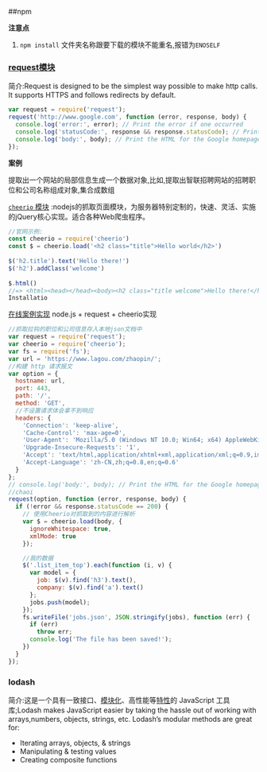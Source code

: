 ##npm

**注意点**

1. `npm install` 文件夹名称跟要下载的模块不能重名,报错为`ENOSELF` 

### [request模块](https://www.npmjs.com/package/request) 

简介:Request is designed to be the simplest way possible to make http calls. It supports HTTPS and follows redirects by default.

```js
var request = require('request');
request('http://www.google.com', function (error, response, body) {
  console.log('error:', error); // Print the error if one occurred 
  console.log('statusCode:', response && response.statusCode); // Print the response status code if a response was received 
  console.log('body:', body); // Print the HTML for the Google homepage. 
});
```

**案例** 

提取出一个网站的局部信息生成一个数据对象,比如,提取出智联招聘网站的招聘职位和公司名称组成对象,集合成数组

[`cheerio` 模块](https://www.npmjs.com/package/cheerio) :nodejs的抓取页面模块，为服务器特别定制的，快速、灵活、实施的jQuery核心实现。适合各种Web爬虫程序。

```js
//官网示例:
const cheerio = require('cheerio')
const $ = cheerio.load('<h2 class="title">Hello world</h2>')
 
$('h2.title').text('Hello there!')
$('h2').addClass('welcome')
 
$.html()
//=> <html><head></head><body><h2 class="title welcome">Hello there!</h2></body></html> 
Installatio
```

[在线案例实现](http://www.jianshu.com/p/0a870a924ba1)  node.js + request + cheerio实现

```js
//抓取拉钩的职位和公司信息存入本地json文档中
var request = require('request');
var cheerio = require('cheerio');
var fs = require('fs');
var url = 'https://www.lagou.com/zhaopin/';
//构建 http 请求报文
var option = {
  hostname: url,
  port: 443,
  path: '/',
  method: 'GET',
  //不设置请求体会拿不到响应
  headers: {
    'Connection': 'keep-alive',
    'Cache-Control': 'max-age=0',
    'User-Agent': 'Mozilla/5.0 (Windows NT 10.0; Win64; x64) AppleWebKit/537.36 (KHTML, like Gecko) Chrome/61.0.3163.91 Safari/537.36',
    'Upgrade-Insecure-Requests': '1',
    'Accept': 'text/html,application/xhtml+xml,application/xml;q=0.9,image/webp,image/apng,*/*;q=0.8',
    'Accept-Language': 'zh-CN,zh;q=0.8,en;q=0.6'
  }
};
// console.log('body:', body); // Print the HTML for the Google homepage. 
//chaoi
request(option, function (error, response, body) {
  if (!error && response.statusCode == 200) {
    // 使用Cheerio对抓取到的内容进行解析
    var $ = cheerio.load(body, {
      ignoreWhitespace: true,
      xmlMode: true
    });

    //我的数据
    $('.list_item_top').each(function (i, v) {
      var model = {
        job: $(v).find('h3').text(),
        company: $(v).find('a').text()
      };
      jobs.push(model);
    });
    fs.writeFile('jobs.json', JSON.stringify(jobs), function (err) {
      if (err)
        throw err;
      console.log('The file has been saved!');
    })
  }
});
```



### lodash

简介:这是一个具有一致接口、[模块化](https://www.npmjs.com/browse/keyword/lodash-modularized)、高性能等[特性](http://lodashjs.com/#features)的 JavaScript 工具库;Lodash makes JavaScript easier by taking the hassle out of working with arrays,numbers, objects, strings, etc. Lodash’s modular methods are great for:

- Iterating arrays, objects, & strings
- Manipulating & testing values
- Creating composite functions